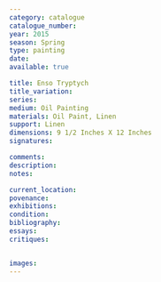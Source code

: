 ```yaml
---
category: catalogue
catalogue_number: 
year: 2015 
season: Spring
type: painting
date:
available: true

title: Enso Tryptych
title_variation: 
series: 
medium: Oil Painting
materials: Oil Paint, Linen
support: Linen
dimensions: 9 1/2 Inches X 12 Inches
signatures:

comments:
description:
notes:

current_location:
povenance:
exhibitions:
condition:
bibliography:
essays:
critiques:


images:
---
```



